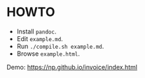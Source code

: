 HOWTO
=====

* Install `pandoc`.
* Edit `example.md`.
* Run `./compile.sh example.md`.
* Browse `example.html`.

Demo: https://np.github.io/invoice/index.html

